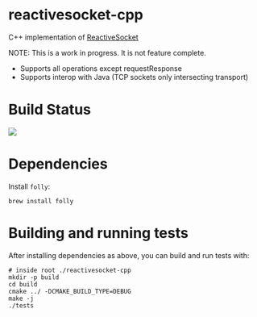 # reactivesocket-cpp

C++ implementation of [ReactiveSocket](https://reactivesocket.io)

NOTE: This is a work in progress. It is not feature complete.

 - Supports all operations except requestResponse
 - Supports interop with Java (TCP sockets only intersecting transport)

# Build Status

<a href='https://travis-ci.org/ReactiveSocket/reactivesocket-cpp/builds'><img src='https://travis-ci.org/ReactiveSocket/reactivesocket-cpp.svg?branch=master'></a>

# Dependencies

Install `folly`:

```
brew install folly
```

# Building and running tests

After installing dependencies as above, you can build and run tests with:

```
# inside root ./reactivesocket-cpp
mkdir -p build
cd build
cmake ../ -DCMAKE_BUILD_TYPE=DEBUG
make -j
./tests
```
